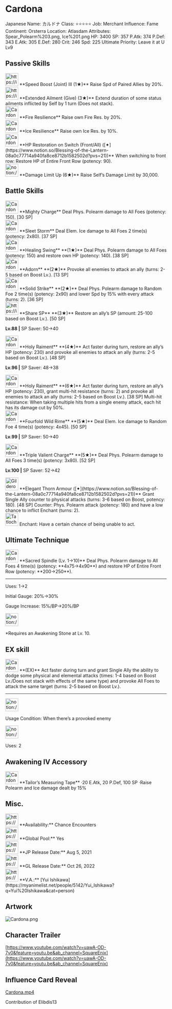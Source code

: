 # Cardona

Japanese Name: カルドナ
Class: ⭐️⭐️⭐️⭐️⭐️
Job: Merchant
Influence: Fame
Continent: Orsterra
Location: Atlasdam
Attributes: Spear_Polearm%203.png, Ice%201.png
HP: 3400
SP: 357
P.Atk: 374
P.Def: 343
E.Atk: 305
E.Def: 280
Crit: 246
Spd: 225
Ultimate Priority: Leave it at U Lv9

## Passive Skills

<aside>
<img src="https://img.game8.jp/6930261/22597c59e9ca6f8d541a246cc5a849c5.png/show" alt="https://img.game8.jp/6930261/22597c59e9ca6f8d541a246cc5a849c5.png/show" width="40px" /> **Speed Boost (Joint) III (1★)**
Raise Spd of Paired Allies by 20%.

</aside>

<aside>
<img src="https://img.game8.jp/7690075/6559557a83dd32b402a090dfd6f4d227.png/show" alt="https://img.game8.jp/7690075/6559557a83dd32b402a090dfd6f4d227.png/show" width="40px" /> **Extended Ailment (Give) (3★)**
Extend duration of some status ailments inflicted by Self by 1 turn (Does not stack).

</aside>

<aside>
<img src="Cardona%209604c31ecedb47f5886b8781e8e6def3/Fire_Resilience.png" alt="Cardona%209604c31ecedb47f5886b8781e8e6def3/Fire_Resilience.png" width="40px" /> **Fire Resilience**
Raise own Fire Res. by 20%.

</aside>

<aside>
<img src="Cardona%209604c31ecedb47f5886b8781e8e6def3/Ice_Resilience.png" alt="Cardona%209604c31ecedb47f5886b8781e8e6def3/Ice_Resilience.png" width="40px" /> **Ice Resilience**
Raise own Ice Res. by 10%.

</aside>

<aside>
<img src="Cardona%209604c31ecedb47f5886b8781e8e6def3/HP_Restoration_on_Switch.png" alt="Cardona%209604c31ecedb47f5886b8781e8e6def3/HP_Restoration_on_Switch.png" width="40px" /> **HP Restoration on Switch (Front/All) ([✦](https://www.notion.so/Blessing-of-the-Lantern-08a0c77714a940fa8ce8712b1582502d?pvs=21))**
When switching to front row: Restore HP of Entire Front Row (potency: 90).

</aside>

<aside>
<img src="notion://custom_emoji/2482af5e-3bb7-4af8-a110-df4150e44521/17debbc6-5396-80a6-933a-007af3a7f551" alt="notion://custom_emoji/2482af5e-3bb7-4af8-a110-df4150e44521/17debbc6-5396-80a6-933a-007af3a7f551" width="40px" /> **Damage Limit Up (6★)**
Raise Self’s Damage Limit by 30,000.

</aside>

## Battle Skills

<aside>
<img src="Cardona%209604c31ecedb47f5886b8781e8e6def3/Spear_Polearm.png" alt="Cardona%209604c31ecedb47f5886b8781e8e6def3/Spear_Polearm.png" width="40px" /> **Mighty Charge**
Deal Phys. Polearm damage to All Foes (potency: 150). [30 SP]

</aside>

<aside>
<img src="Cardona%209604c31ecedb47f5886b8781e8e6def3/Ice.png" alt="Cardona%209604c31ecedb47f5886b8781e8e6def3/Ice.png" width="40px" /> **Sleet Storm**
Deal Elem. Ice damage to All Foes 2 time(s) (potency: 2x80). [37 SP]

</aside>

<aside>
<img src="Cardona%209604c31ecedb47f5886b8781e8e6def3/Spear_Polearm%201.png" alt="Cardona%209604c31ecedb47f5886b8781e8e6def3/Spear_Polearm%201.png" width="40px" /> **Healing Swing** **(1★)**
Deal Phys. Polearm damage to All Foes (potency: 150) and restore own HP (potency: 140). [38 SP]

</aside>

<aside>
<img src="Cardona%209604c31ecedb47f5886b8781e8e6def3/Incite.png" alt="Cardona%209604c31ecedb47f5886b8781e8e6def3/Incite.png" width="40px" /> **Adorn** **(2★)**
Provoke all enemies to attack an ally (turns: 2-5 based on Boost Lv.). [13 SP]

</aside>

<aside>
<img src="Cardona%209604c31ecedb47f5886b8781e8e6def3/Spear_Polearm%202.png" alt="Cardona%209604c31ecedb47f5886b8781e8e6def3/Spear_Polearm%202.png" width="40px" /> **Solid Strike** **(2★)**
Deal Phys. Polearm damage to Random Foe 2 time(s) (potency: 2x90) and lower Spd by 15% with every attack (turns: 2). [36 SP]

</aside>

<aside>
<img src="https://img.game8.jp/6909197/4eaa54be6aac9c9c4a1b006531ef1771.png/show" alt="https://img.game8.jp/6909197/4eaa54be6aac9c9c4a1b006531ef1771.png/show" width="40px" /> **Share SP** **(3★)**
Restore an ally’s SP (amount: 25-100 based on Boost Lv.). [50 SP]

**Lv.88 |** SP Saver: 50→40

</aside>

<aside>
<img src="Cardona%209604c31ecedb47f5886b8781e8e6def3/Incite%201.png" alt="Cardona%209604c31ecedb47f5886b8781e8e6def3/Incite%201.png" width="40px" /> **Holy Raiment** **(4★)**
Act faster during turn, restore an ally’s HP (potency: 230) and provoke all enemies to attack an ally (turns: 2-5 based on Boost Lv.). [48 SP]

**Lv.96 |** SP Saver: 48→38

<aside>
<img src="Cardona%209604c31ecedb47f5886b8781e8e6def3/Incite%201.png" alt="Cardona%209604c31ecedb47f5886b8781e8e6def3/Incite%201.png" width="40px" /> **Holy Raiment** **(6★)**
Act faster during turn, restore an ally’s HP (potency: 230), grant multi-hit resistance (turns: 2) and provoke all enemies to attack an ally (turns: 2-5 based on Boost Lv.). [38 SP]
Multi-hit resistance: When taking multiple hits from a single enemy attack, each hit has its damage cut by 50%.

</aside>

</aside>

<aside>
<img src="Cardona%209604c31ecedb47f5886b8781e8e6def3/Ice%201.png" alt="Cardona%209604c31ecedb47f5886b8781e8e6def3/Ice%201.png" width="40px" /> **Fourfold Wild Rime** **(5★)**
Deal Elem. Ice damage to Random Foe 4 time(s) (potency: 4x45). [50 SP]

**Lv.99 |** SP Saver: 50→40

</aside>

<aside>
<img src="Cardona%209604c31ecedb47f5886b8781e8e6def3/Spear_Polearm%203.png" alt="Cardona%209604c31ecedb47f5886b8781e8e6def3/Spear_Polearm%203.png" width="40px" /> **Triple Valient Charge** **(5★)**
Deal Phys. Polearm damage to All Foes 3 time(s) (potency: 3x80). [52 SP]

**Lv.100 |** SP Saver: 52→42

</aside>

<aside>
<img src="Gilderoy%2029f761caf41e4d0da662ffb0a78903e4/Counter.png" alt="Gilderoy%2029f761caf41e4d0da662ffb0a78903e4/Counter.png" width="40px" /> **Elegant Thorn Armour ([✦](https://www.notion.so/Blessing-of-the-Lantern-08a0c77714a940fa8ce8712b1582502d?pvs=21))**
Grant Single Ally counter to physical attacks (turns: 3-6 based on Boost, potency: 180). [48 SP]
Counter: Phys. Polearm attack (potency: 180) and have a low chance to inflict Enchant (turns: 2).

<aside>
<img src="Tatloch%200317ed510d074df59c8d147c133e6e30/Enchant.png" alt="Tatloch%200317ed510d074df59c8d147c133e6e30/Enchant.png" width="40px" /> Enchant: Have a certain chance of being unable to act.

</aside>

</aside>

## Ultimate Technique

<aside>
<img src="Cardona%209604c31ecedb47f5886b8781e8e6def3/Spear_Polearm%204.png" alt="Cardona%209604c31ecedb47f5886b8781e8e6def3/Spear_Polearm%204.png" width="40px" /> **Sacred Spindle (Lv. 1→10)**
Deal Phys. Polearm damage to All Foes 4 time(s) (potency: **4x75→4x90**) and restore HP of Entire Front Row (potency: **200→250**).

---

Uses:
1→2

Initial Gauge:
20%→30%

Gauge Increase:
15%/BP→20%/BP

<aside>
<img src="notion://custom_emoji/2482af5e-3bb7-4af8-a110-df4150e44521/182ebbc6-5396-80af-9978-007ac248795b" alt="notion://custom_emoji/2482af5e-3bb7-4af8-a110-df4150e44521/182ebbc6-5396-80af-9978-007ac248795b" width="40px" />

*Requires an Awakening Stone at Lv. 10.

</aside>

</aside>

## EX skill

<aside>
<img src="Cardona%209604c31ecedb47f5886b8781e8e6def3/Incite%202.png" alt="Cardona%209604c31ecedb47f5886b8781e8e6def3/Incite%202.png" width="40px" /> **(EX)**
Act faster during turn and grant Single Ally the ability to dodge some physical and elemental attacks (times: 1-4 based on Boost Lv./Does not stack with effects of the same type) and provoke All Foes to attack the same target (turns: 2-5 based on Boost Lv.).

---

<aside>
<img src="notion://custom_emoji/2482af5e-3bb7-4af8-a110-df4150e44521/137ebbc6-5396-802c-b9bc-007a54884b6f" alt="notion://custom_emoji/2482af5e-3bb7-4af8-a110-df4150e44521/137ebbc6-5396-802c-b9bc-007a54884b6f" width="40px" />

Usage Condition: When there’s a provoked enemy

</aside>

<aside>
<img src="notion://custom_emoji/2482af5e-3bb7-4af8-a110-df4150e44521/137ebbc6-5396-80ba-9f36-007a936447ac" alt="notion://custom_emoji/2482af5e-3bb7-4af8-a110-df4150e44521/137ebbc6-5396-80ba-9f36-007a936447ac" width="40px" />

Uses: 2

</aside>

</aside>

## Awakening IV Accessory

<aside>
<img src="Cardona%209604c31ecedb47f5886b8781e8e6def3/Awakening_IV.png" alt="Cardona%209604c31ecedb47f5886b8781e8e6def3/Awakening_IV.png" width="40px" /> **Tailor’s Measuring Tape**
·20 E.Atk, 20 P.Def, 100 SP
·Raise Polearm and Ice damage dealt by 15%

</aside>

## Misc.

<aside>
<img src="https://www.notion.so/icons/gift_gray.svg" alt="https://www.notion.so/icons/gift_gray.svg" width="40px" /> **Availability:** Chance Encounters

</aside>

<aside>
<img src="https://www.notion.so/icons/globe_gray.svg" alt="https://www.notion.so/icons/globe_gray.svg" width="40px" /> **Global Pool:** Yes

</aside>

<aside>
<img src="https://www.notion.so/icons/calendar_red.svg" alt="https://www.notion.so/icons/calendar_red.svg" width="40px" /> **JP Release Date:**
Aug 5, 2021

</aside>

<aside>
<img src="https://www.notion.so/icons/calendar_blue.svg" alt="https://www.notion.so/icons/calendar_blue.svg" width="40px" /> **GL Release Date:**
Oct 26, 2022

</aside>

<aside>
<img src="https://www.notion.so/icons/microphone_gray.svg" alt="https://www.notion.so/icons/microphone_gray.svg" width="40px" /> **V.A.:** [Yui Ishikawa](https://myanimelist.net/people/5142/Yui_Ishikawa?q=Yui%20Ishikawa&cat=person)

</aside>

## Artwork

![Cardona.png](Cardona%209604c31ecedb47f5886b8781e8e6def3/Cardona.png)

## Character Trailer

[https://www.youtube.com/watch?v=uawA-OD-7v0&feature=youtu.be&ab_channel=SquareEnix](https://www.youtube.com/watch?v=uawA-OD-7v0&feature=youtu.be&ab_channel=SquareEnix)

## Influence Card Reveal

[Cardona.mp4](Cardona%209604c31ecedb47f5886b8781e8e6def3/Cardona.mp4)

Contribution of Elibdis13